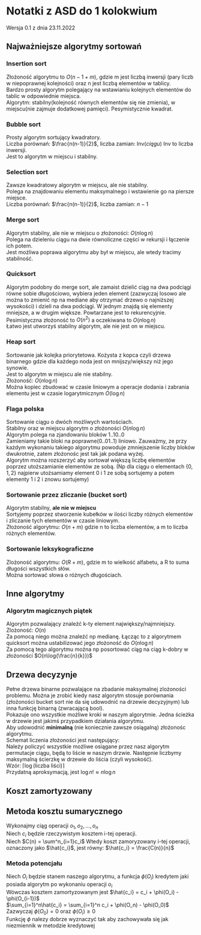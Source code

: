 # Notatki z ASD do 1 kolokwium
Wersja 0.1 z dnia 23.11.2022

## Najważniejsze algorytmy sortowań

### Insertion sort
Złożoność algorytmu to $O(n - 1 + m)$, gdzie m jest liczbą inwersji (pary liczb w niepoprawnej kolejności) oraz n jest liczbą elementów w tablicy.  
Bardzo prosty algorytm polegający na wstawianiu kolejnych elementów do tablic w odpowiednie miejsca.  
Algorytm: stabilny(kolejność równych elementów się nie zmienia), w miejscu(nie zajmuje dodatkowej pamięci). Pesymistycznie kwadrat.

### Bubble sort
Prosty algorytm sortujący kwadratory.  
Liczba porównań: $\frac{n(n-1)}{2}$, liczba zamian: $\text{Inv}(ciągu)$ Inv to liczba inwersji.  
Jest to algorytm w miejscu i stabilny.  

### Selection sort
Zawsze kwadratowy algorytm w miejscu, ale nie stabilny.  
Polega na znajdowaniu elementu maksymalnego i wstawienie go na piersze miejsce.  
Liczba porównań: $\frac{n(n-1)}{2}$, liczba zamian: $n - 1$

### Merge sort
Algorytm stabilny, ale nie w miejscu o złożoności: $O(n\log{n})$  
Polega na dzieleniu ciągu na dwie równoliczne części w rekursji i łączenie ich potem.  
Jest możliwa poprawa algorytmu aby był w miejscu, ale wtedy tracimy stabilność.

### Quicksort
Algorytm podobny do merge sort, ale zamaist dzielić ciąg na dwa podciągi równe sobie długościowo, wybiera jeden element (zazwyczaj losowo ale można to zmienić np na mediane aby otrzymać drzewo o najniższej wysokości) i dzieli na dwa podciągi. W jednym znajdą się elementy mniejsze, a w drugim większe. Powtarzane jest to rekurencyjnie.  
Pesimistyczna złożoność to $O(n^2)$ a oczekiwana to $O(n\log{n})$  
Łatwo jest utworzyś stabilny algorytm, ale nie jest on w miejscu.

### Heap sort
Sortowanie jak kolejka priorytetowa. Kożysta z kopca czyli drzewa binarnego gdzie dla każdego noda jest on mnijszy/większy niż jego synowie.  
Jest to algorytm w miejscu ale nie stabilny.  
Złożoność: $O(n\log{n})$  
Można kopiec zbudować w czasie liniowym a operacje dodania i zabrania elementu jest w czasie logarytmicznym $O(\log{n})$

### Flaga polska
Sortowanie ciągu o dwóch możliwych wartościach.  
Stabilny oraz w miejscu algorytm o złożoności $O(n\log{n})$  
Algorytm polega na zjandowaniu bloków 1..10..0  
Zamieniamy takie bloki na poprawne(0..01..1) liniowo. Zauważmy, ze przy każdym wykonaniu takiego algorytmu powoduje zmniejszenie liczby bloków dwukrotnie, zatem złożonośc jest tak jak podana wyżej.  
Algorytm można rozszerzyć aby sortował większą liczbę elementów poprzez utoższamianie elementów ze sobą. (Np dla ciągu o elementach $\{0, 1, 2\}$ najpierw utożsamiamy element 0 i 1 ze sobą sortujemy a potem elementy 1 i 2 i znowu sortujemy)

### Sortowanie przez zliczanie (bucket sort)
Algorytm stabilny, **ale nie w miejscu**  
Sortyjemy poprzez stworzenie kubełków w ilości liczby różnych elementów i zliczanie tych elementów w czasie liniowym.  
Złożoność algorytmu: $O(n + m)$ gdzie n to liczba elementów, a m to liczba różnych elementów.

### Sortowanie leksykograficzne
Zlożoność algorytmu: $O(R+m)$, gdzie m to wielkość alfabetu, a R to suma długości wszystkich słów.  
Można sortować słowa o różnych długościach.

## Inne algorytmy
### Algorytm magicznych piątek
Algorytm pozwalający znaleźć k-ty element największy/najmniejszy.  
Zlożoność: $O(n)$  
Za pomocą niego można znaleźć np medianę. Łącząc to z algorytmem quicksort można ustabilizować jego złożoność do $O(n\log{n})$  
Za pomocą tego algorytmu można np posortować ciąg na ciąg k-dobry w złożoności $O(n\log{\frac{n}{k}})$

## Drzewa decyzynje
Pełne drzewa binarne pozwalające na zbadanie maksymalnej zlożoności problemu. Można je zrobić kiedy nasz algorytm stosuje porównania (złożoności bucket sort nie da się udowodnić na drzewie decyzyjnym) lub inna funkcję binarną (zwracającą bool).  
Pokazuje ono wszystkie możliwe kroki w naszym algorytmie. Jedna ścieżka w drzewie jest jakimś przypadkiem działania algorytmu.  
Aby udowodnić **minimalną** (nie koniecznie zawsze osiągalną) złożonośc algorytmu.  
Schemat liczenia złożoności jest następujący:  
Należy policzyć wszystkie możliwe osiągane przez nasz algorytm permutacje ciągu, będą to liście w naszym drzwie. Następnie liczbymy maksymalną ścierzkę w drzewie do liścia (czyli wysokość).  
Wzór: $\left\lceil\log{(\text{liczba liści})} \right\rceil$  
Przydatną aproksymacją, jest $\log{n!} \approx n\log{n}$

## Koszt zamortyzowany 
## Metoda kosztu sumarycznego
Wykonajmy ciąg operacji $o_1, o_2, ..., o_n$  
Niech $c_i$ będzie rzeczywistym kosztem i-tej operacji.  
Niech $C(n) = \sum^n_{i=1}c_i$
Wtedy koszt zamoryzowany i-tej operacji, oznaczony jako $\hat{c_i}$, jest równy: $\hat{c_i} = \frac{C(n)}{n}$

### Metoda potencjału
Niech $O_i$ będzie stanem naszego algorytmu, a funkcja $\phi(O_i)$ kredytem jaki posiada algorytm po wykonaniu operacji $o_i$  
Wówczas kosztem zamortyzowanym jest $\hat{c_i} = c_i + \phi(O_i) - \phi(O_{i-1})$  
$\sum_{i=1}^n\hat{c_i} = \sum_{i=1}^n c_i + \phi(O_n) - \phi(O_0)$  
Zazwyczaj $\phi(O_0)=0$ oraz $\phi(O_i) \geq 0$  
Funkcję $\phi$ nalezy dobrze wyznaczyć tak aby zachowywała się jak niezmiennik w metodzie kredytowej
